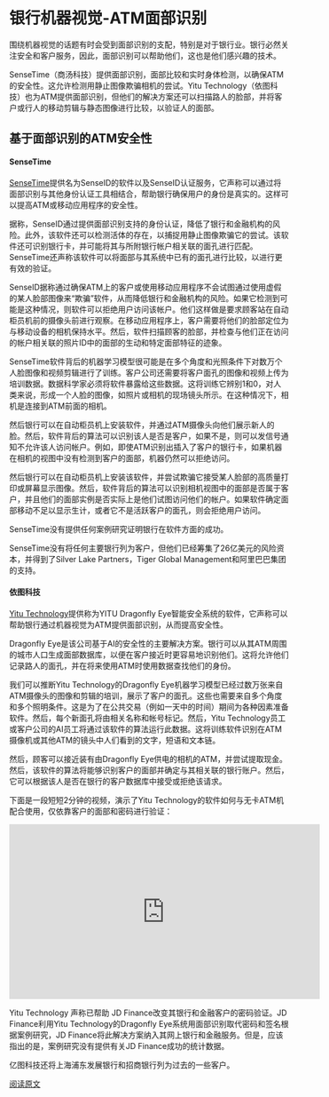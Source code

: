 # 银行机器视觉-ATM面部识别

围绕机器视觉的话题有时会受到面部识别的支配，特别是对于银行业。银行必然关注安全和客户服务，因此，面部识别可以帮助他们，这也是他们感兴趣的技术。

SenseTime（商汤科技）提供面部识别，面部比较和实时身体检测，以确保ATM的安全性。这允许检测用静止图像欺骗相机的尝试。Yitu Technology（依图科技）也为ATM提供面部识别，但他们的解决方案还可以扫描路人的脸部，并将客户或行人的移动剪辑与静态图像进行比较，以验证人的面部。

## 基于面部识别的ATM安全性
#### SenseTime

[SenseTime](https://www.sensetime.com/)提供名为SenseID的软件以及SenseID认证服务，它声称可以通过将面部识别与其他身份认证工具相结合，帮助银行确保用户的身份是真实的。这样可以提高ATM或移动应用程序的安全性。

据称，SenseID通过提供面部识别支持的身份认证，降低了银行和金融机构的风险。此外，该软件还可以检测活体的存在，以捕捉用静止图像欺骗它的尝试。该软件还可识别银行卡，并可能将其与所附银行帐户相关联的面孔进行匹配。SenseTime还声称该软件可以将面部与其系统中已有的面孔进行比较，以进行更有效的验证。    

SenseID据称通过确保ATM上的客户或使用移动应用程序不会试图通过使用虚假的某人脸部图像来“欺骗”软件，从而降低银行和金融机构的风险。如果它检测到可能是这种情况，则软件可以拒绝用户访问该帐户。他们这样做是要求顾客站在自动柜员机前的摄像头前进行观察。在移动应用程序上，客户需要将他们的脸部定位为与移动设备的相机保持水平。然后，软件扫描顾客的脸部，并检查与他们正在访问的帐户相关联的照片ID中的面部的生动和特定面部特征的迹象。

SenseTime软件背后的机器学习模型很可能是在多个角度和光照条件下对数万个人脸图像和视频剪辑进行了训练。客户公司还需要将客户面孔的图像和视频上传为培训数据。数据科学家必须将软件暴露给这些数据。这将训练它辨别1和0，对人类来说，形成一个人脸的图像，如照片或相机的现场镜头所示。在这种情况下，相机是连接到ATM前面的相机。

然后银行可以在自动柜员机上安装软件，并通过ATM摄像头向他们展示新人的脸。然后，软件背后的算法可以识别该人是否是客户，如果不是，则可以发信号通知不允许该人访问帐户。例如，即使ATM识别出插入了客户的银行卡，如果机器在相机的视图中没有检测到客户的面部，机器仍然可以拒绝访问。

然后银行可以在自动柜员机上安装该软件，并尝试欺骗它接受某人脸部的高质量打印或屏幕显示图像。然后，软件背后的算法可以识别相机视图中的面部是否属于客户，并且他们的面部实例是否实际上是他们试图访问他们的帐户。如果软件确定面部移动不足以显示生计，或者它不是活跃客户的面孔，则会拒绝用户访问。

SenseTime没有提供任何案例研究证明银行在软件方面的成功。

SenseTime没有将任何主要银行列为客户，但他们已经筹集了26亿美元的风险资本，并得到了Silver Lake Partners，Tiger Global Management和阿里巴巴集团的支持。

#### 依图科技
[Yitu Technology](https://www.yitutech.com/en/)提供称为YITU Dragonfly Eye智能安全系统的软件，它声称可以帮助银行通过机器视觉为ATM提供面部识别，从而提高安全性。

Dragonfly Eye是该公司基于AI的安全性的主要解决方案。银行可以从其ATM周围的城市人口生成面部数据库，以便在客户接近时更容易地识别他们。这将允许他们记录路人的面孔，并在将来使用ATM时使用数据查找他们的身份。

我们可以推断Yitu Technology的Dragonfly Eye机器学习模型已经过数万张来自ATM摄像头的图像和剪辑的培训，展示了客户的面孔。这些也需要来自多个角度和多个照明条件。这是为了在公共交易（例如一天中的时间）期间为各种因素准备软件。然后，每个新面孔将由相关名称和帐号标记。然后，Yitu Technology员工或客户公司的AI员工将通过该软件的算法运行此数据。这将训练软件识别在ATM摄像机或其他ATM的镜头中人们看到的文字，短语和文本链。

然后，顾客可以接近装有由Dragonfly Eye供电的相机的ATM，并尝试提取现金。然后，该软件的算法将能够识别客户的面部并确定与其相关联的银行账户。然后，它可以根据该人是否在银行的客户数据库中接受或拒绝该请求。

下面是一段短短2分钟的视频，演示了Yitu Technology的软件如何与无卡ATM机配合使用，仅依靠客户的面部和密码进行验证：
<iframe width="560" height="315" src="https://www.youtube.com/embed/FAO_qKR-eK4" frameborder="0" allow="accelerometer; autoplay; encrypted-media; gyroscope; picture-in-picture" allowfullscreen></iframe>

Yitu Technology 声称已帮助 JD Finance改变其银行和金融客户的密码验证。JD Finance利用Yitu Technology的Dragonfly Eye系统用面部识别取代密码和签名根据案例研究，JD Finance将此解决方案纳入其网上银行和金融服务。但是，应该指出的是，案例研究没有提供有关JD Finance成功的统计数据。

亿图科技还将上海浦东发展银行和招商银行列为过去的一些客户。

[阅读原文](https://emerj.com/ai-sector-overviews/machine-vision-in-banking-facial-recognition-and-ocr/)
